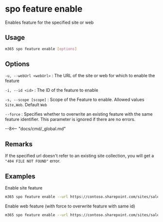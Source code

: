 # spo feature enable

Enables feature for the specified site or web

## Usage

```sh
m365 spo feature enable [options]
```

## Options

`-u, --webUrl <webUrl>`
: The URL of the site or web for which to enable the feature

`-i, --id <id>`
: The ID of the feature to enable

`-s, --scope [scope]`
: Scope of the Feature to enable. Allowed values `Site,Web`. Default `Web`

`--force`
: Specifies whether to overwrite an existing feature with the same feature identifier. This parameter is ignored if there are no errors.

--8<-- "docs/cmd/_global.md"

## Remarks

If the specified url doesn't refer to an existing site collection, you will get a `"404 FILE NOT FOUND"` error.

## Examples

Enable site feature

```sh
m365 spo feature enable --url https://contoso.sharepoint.com/sites/sales --featureId 915c240e-a6cc-49b8-8b2c-0bff8b553ed3 --scope Site
```

Enable web feature (with force to overwrite feature with same id)

```sh
m365 spo feature enable --url https://contoso.sharepoint.com/sites/sales --featureId 00bfea71-5932-4f9c-ad71-1557e5751100 --scope Web --force
```
